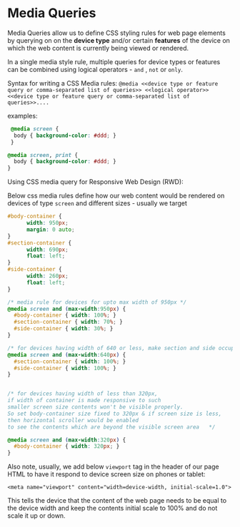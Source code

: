# Media Queries

Media Queries allow us to define CSS styling rules for web page elements by querying on on the **device type** and/or certain **features** of the device on which the web content is currently being viewed or rendered.

In a single media style rule, multiple queries for device types or features can be combined using logical operators - `and` , `not` or `only`.

Syntax for writing a CSS Media rules: `@media <<device type or feature query or comma-separated list of queries>> <<logical operator>> <<device type or feature query or comma-separated list of queries>>....`

examples:

```css
 @media screen {
  body { background-color: #ddd; }
 }
```

```css
@media screen, print {
  body { background-color: #ddd; }
}
```

Using CSS media query for Responsive Web Design \(RWD\):

Below css media rules define how our web content would be rendered on devices of type `screen` and different sizes - usually we target

```css
#body-container { 
      width: 950px; 
      margin: 0 auto;
}
#section-container { 
      width: 690px; 
      float: left;
}
#side-container { 
      width: 260px; 
      float: left;
}

/* media rule for devices for upto max width of 950px */
@media screen and (max-width:950px) {
  #body-container { width: 100%; }
  #section-container { width: 70%; }
  #side-container { width: 30%; }
}

/* for devices having width of 640 or less, make section and side occupy whole width */
@media screen and (max-width:640px) {
  #section-container { width: 100%; }
  #side-container { width: 100%; }
}


/* for devices having width of less than 320px, 
if width of container is made responsive to such 
smaller screen size contents won't be visible properly. 
So set body-container size fixed to 320px & if screen size is less,
then horizontal scroller would be enabled 
to see the contents which are beyond the visible screen area   */

@media screen and (max-width:320px) {
  #body-container { width: 320px; }
}
```

Also note, usually, we add below `viewport`  tag in the header of our page HTML to have it respond to device screen size on phones or tablet:

```markup
<meta name="viewport" content="width=device-width, initial-scale=1.0">
```

This tells the device that the content of the web page needs to be equal to the device width and keep the contents initial scale to 100% and do not scale it up or down.

